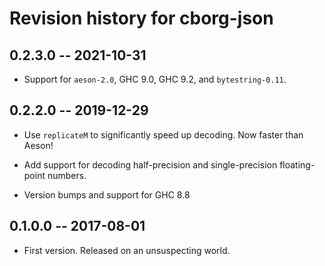 # Revision history for cborg-json

## 0.2.3.0  -- 2021-10-31

* Support for `aeson-2.0`, GHC 9.0, GHC 9.2, and `bytestring-0.11`.

## 0.2.2.0  -- 2019-12-29

* Use `replicateM` to significantly speed up decoding. Now faster than Aeson!

* Add support for decoding half-precision and single-precision floating-point
  numbers.

* Version bumps and support for GHC 8.8

## 0.1.0.0  -- 2017-08-01

* First version. Released on an unsuspecting world.
